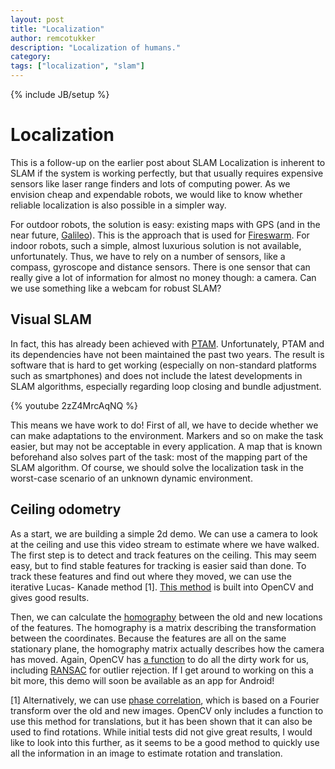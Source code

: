 ```yaml
---
layout: post
title: "Localization"
author: remcotukker
description: "Localization of humans."
category: 
tags: ["localization", "slam"]
---
```

{% include JB/setup %}

# Localization

This is a follow-up on the earlier post about SLAM Localization
is inherent to SLAM if the system is working perfectly, but that usually requires
expensive sensors like laser range finders and lots of computing power. As we
envision cheap and expendable robots, we would like to know whether reliable
localization is also possible in a simpler way.

For outdoor robots, the solution is easy: existing maps with GPS (and in the
near future, [Galileo](http://www.esa.int/esaNA/galileo.html)). This is the
approach that is used for [Fireswarm](http://fireswarm.nl/). For indoor
robots, such a simple, almost luxurious solution is not available,
unfortunately. Thus, we have to rely on a number of sensors, like a compass,
gyroscope and distance sensors. There is one sensor that can really give a lot
of information for almost no money though: a camera. Can we use something like
a webcam for robust SLAM?

##  Visual SLAM

In fact, this has already been achieved with
[PTAM](http://www.robots.ox.ac.uk/~gk/PTAM/). Unfortunately, PTAM and its
dependencies have not been maintained the past two years. The result is
software that is hard to get working (especially on non-standard platforms
such as smartphones) and does not include the latest developments in SLAM
algorithms, especially regarding loop closing and bundle adjustment.

{% youtube 2zZ4MrcAqNQ %}

This means we have work to do! First of all, we have to decide whether we can
make adaptations to the environment. Markers and so on make the task easier,
but may not be acceptable in every application. A map that is known beforehand
also solves part of the task: most of the mapping part of the SLAM algorithm.
Of course, we should solve the localization task in the worst-case scenario of
an unknown dynamic environment.

##  Ceiling odometry

As a start, we are building a simple 2d demo. We can use a camera to look at
the ceiling and use this video stream to estimate where we have walked. The
first step is to detect and track features on the ceiling. This may seem easy,
but to find stable features for tracking is easier said than done. To track
these features and find out where they moved, we can use the iterative Lucas-
Kanade method [1]. [This method](http://docs.opencv.org/modules/video/doc/motion_analysis_and_object_tracking.html) is built into OpenCV and
gives good results.

Then, we can calculate the
[homography](http://en.wikipedia.org/wiki/Homography) between the old and new
locations of the features. The homography is a matrix describing the
transformation between the coordinates. Because the features are all on the
same stationary plane, the homography matrix actually describes how the camera
has moved. Again, OpenCV has [a function](http://docs.opencv.org/modules/calib3d/doc/camera_calibration_and_3d_reconstruction.html?highlight=findhomography#cv.FindHomography) to do all the dirty work for us, including
[RANSAC](http://en.wikipedia.org/wiki/RANSAC) for outlier rejection. If I get
around to working on this a bit more, this demo will soon be available as an
app for Android!



[1] Alternatively, we can use [phase correlation](http://en.wikipedia.org/wiki/Phase_correlation), which is based on a Fourier transform over the old and new images. OpenCV only includes a function to use this method for translations, but it has been shown that it can also be used to find rotations. While initial tests did not give great results, I would like to look into this further, as it seems to be a good method to quickly use all the information in an image to estimate rotation and translation.




